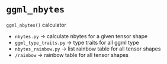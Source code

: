 # `ggml_nbytes`
`ggml_nbytes()` calculator

+ `nbytes.py` -> calculate nbytes for a given tensor shape
+ `ggml_type_traits.py` -> type traits for all ggml type
+ `nbytes_rainbow.py` -> list rainbow table for all tensor shapes
+ `/rainbow` -> rainbow table for all tensor shapes